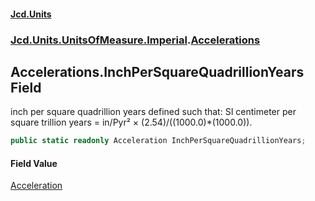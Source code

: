 #### [Jcd.Units](index 'index')
### [Jcd.Units.UnitsOfMeasure.Imperial](Jcd.Units.UnitsOfMeasure.Imperial 'Jcd.Units.UnitsOfMeasure.Imperial').[Accelerations](Accelerations 'Jcd.Units.UnitsOfMeasure.Imperial.Accelerations')

## Accelerations.InchPerSquareQuadrillionYears Field

inch per square quadrillion years defined such that: SI centimeter per square trillion years = in/Pyr² ×
(2.54)/((1000.0)*(1000.0)).

```csharp
public static readonly Acceleration InchPerSquareQuadrillionYears;
```

#### Field Value
[Acceleration](Acceleration 'Jcd.Units.UnitTypes.Acceleration')